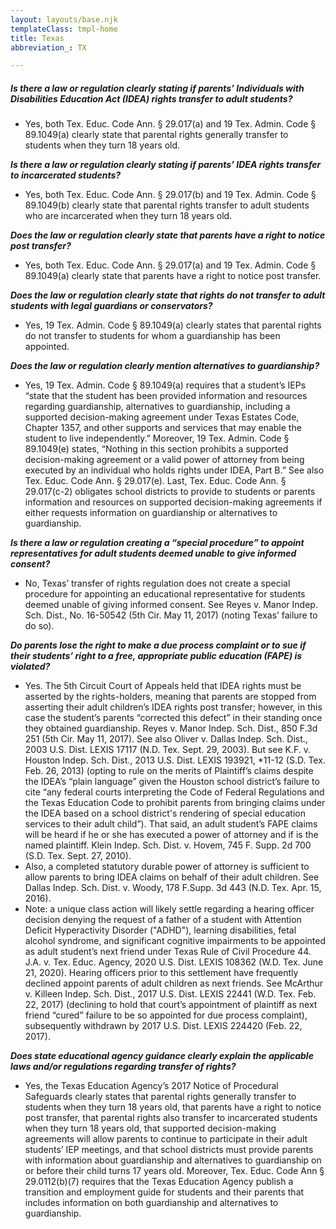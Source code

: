 ```yaml
---
layout: layouts/base.njk
templateClass: tmpl-home
title: Texas
abbreviation_: TX

---
```

##### **_Is there a law or regulation clearly stating if parents’ Individuals with Disabilities Education Act (IDEA) rights transfer to adult students?_**

* Yes, both Tex. Educ. Code Ann. § 29.017(a) and 19 Tex. Admin. Code § 89.1049(a) clearly state that parental rights generally transfer to students when they turn 18 years old.

**_Is there a law or regulation clearly stating if parents’ IDEA rights transfer to incarcerated students?_**

* Yes, both Tex. Educ. Code Ann. § 29.017(b) and 19 Tex. Admin. Code § 89.1049(b) clearly state that parental rights transfer to adult students who are incarcerated when they turn 18 years old.

**_Does the law or regulation clearly state that parents have a right to notice post transfer?_**

* Yes, both Tex. Educ. Code Ann. § 29.017(a) and 19 Tex. Admin. Code § 89.1049(a) clearly state that parents have a right to notice post transfer.

**_Does the law or regulation clearly state that rights do not transfer to adult students with legal guardians or conservators?_**

* Yes, 19 Tex. Admin. Code § 89.1049(a) clearly states that parental rights do not transfer to students for whom a guardianship has been appointed.

**_Does the law or regulation clearly mention alternatives to guardianship?_**

* Yes, 19 Tex. Admin. Code § 89.1049(a) requires that a student’s IEPs “state that the student has been provided information and resources regarding guardianship, alternatives to guardianship, including a supported decision-making agreement under Texas Estates Code, Chapter 1357, and other supports and services that may enable the student to live independently.” Moreover, 19 Tex. Admin. Code § 89.1049(e) states, “Nothing in this section prohibits a supported decision-making agreement or a valid power of attorney from being executed by an individual who holds rights under IDEA, Part B.” See also Tex. Educ. Code Ann. § 29.017(e). Last, Tex. Educ. Code Ann. § 29.017(c-2) obligates school districts to provide to students or parents information and resources on supported decision-making agreements if either requests information on guardianship or alternatives to guardianship.

**_Is there a law or regulation creating a “special procedure” to appoint representatives for adult students deemed unable to give informed consent?_**

* No, Texas’ transfer of rights regulation does not create a special procedure for appointing an educational representative for students deemed unable of giving informed consent. See Reyes v. Manor Indep. Sch. Dist., No. 16-50542 (5th Cir. May 11, 2017) (noting Texas’ failure to do so).

**_Do parents lose the right to make a due process complaint or to sue if their students’ right to a free, appropriate public education (FAPE) is violated?_**

* Yes. The 5th Circuit Court of Appeals held that IDEA rights must be asserted by the rights-holders, meaning that parents are stopped from asserting their adult children’s IDEA rights post transfer; however, in this case the student’s parents “corrected this defect” in their standing once they obtained guardianship. Reyes v. Manor Indep. Sch. Dist., 850 F.3d 251 (5th Cir. May 11, 2017). See also Oliver v. Dallas Indep. Sch. Dist., 2003 U.S. Dist. LEXIS 17117 (N.D. Tex. Sept. 29, 2003). But see K.F. v. Houston Indep. Sch. Dist., 2013 U.S. Dist. LEXIS 193921, *11-12 (S.D. Tex. Feb. 26, 2013) (opting to rule on the merits of Plaintiff’s claims despite the IDEA’s “plain language” given the Houston school district’s failure to cite “any federal courts interpreting the Code of Federal Regulations and the Texas Education Code to prohibit parents from bringing claims under the IDEA based on a school district's rendering of special education services to their adult child”). That said, an adult student’s FAPE claims will be heard if he or she has executed a power of attorney and if is the named plaintiff. Klein Indep. Sch. Dist. v. Hovem, 745 F. Supp. 2d 700 (S.D. Tex. Sept. 27, 2010).
* Also, a completed statutory durable power of attorney is sufficient to allow parents to bring IDEA claims on behalf of their adult children. See Dallas Indep. Sch. Dist. v. Woody, 178 F.Supp. 3d 443 (N.D. Tex. Apr. 15, 2016).
* Note: a unique class action will likely settle regarding a hearing officer decision denying the request of a father of a student with Attention Deficit Hyperactivity Disorder ("ADHD"), learning disabilities, fetal alcohol syndrome, and significant cognitive impairments to be appointed as adult student’s next friend under Texas Rule of Civil Procedure 44. J.A. v. Tex. Educ. Agency, 2020 U.S. Dist. LEXIS 108362 (W.D. Tex. June 21, 2020). Hearing officers prior to this settlement have frequently declined appoint parents of adult children as next friends. See McArthur v. Killeen Indep. Sch. Dist., 2017 U.S. Dist. LEXIS 22441 (W.D. Tex. Feb. 22, 2017) (declining to hold that court’s appointment of plaintiff as next friend “cured” failure to be so appointed for due process complaint), subsequently withdrawn by 2017 U.S. Dist. LEXIS 224420 (Feb. 22, 2017).

**_Does state educational agency guidance clearly explain the applicable laws and/or regulations regarding transfer of rights?_**

* Yes, the Texas Education Agency’s 2017 Notice of Procedural Safeguards clearly states that parental rights generally transfer to students when they turn 18 years old, that parents have a right to notice post transfer, that parental rights also transfer to incarcerated students when they turn 18 years old, that supported decision-making agreements will allow parents to continue to participate in their adult students’ IEP meetings, and that school districts must provide parents with information about guardianship and alternatives to guardianship on or before their child turns 17 years old. Moreover, Tex. Educ. Code Ann § 29.0112(b)(7) requires that the Texas Education Agency publish a transition and employment guide for students and their parents that includes information on both guardianship and alternatives to guardianship.